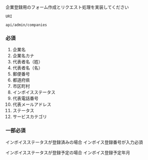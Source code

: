企業登録用のフォーム作成とリクエスト処理を実装してください

```
URI

api/admin/companies
```

### 必須

1. 企業名
2. 企業名カナ
3. 代表者名（姓）
4. 代表者名（名）
5. 郵便番号
6. 都道府県
7. 市区町村
8. インボイスステータス
9. 代表電話番号
10. 代表メールアドレス
11. ステータス
12. サービスカテゴリ

### 一部必須

インボイスステータスが登録済みの場合
インボイス登録番号が入力必須

インボイスステータスが登録予定の場合
インボイス登録予定年月